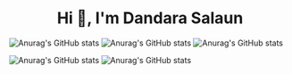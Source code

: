 <h1 align="center">Hi 👋, I'm Dandara Salaun</h1>

![Anurag's GitHub stats](https://github-readme-stats.vercel.app/api?username=dands-salaun&show_icons=true&theme=merko)
![Anurag's GitHub stats](https://github-readme-stats.vercel.app/api?username=dands-salaun&show_icons=true&theme=gruvbox)
![Anurag's GitHub stats](https://github-readme-stats.vercel.app/api?username=dands-salaun&show_icons=true&theme=tokyonight)

![Anurag's GitHub stats](https://github-readme-stats.vercel.app/api?username=dands-salaun&show_icons=true&theme=onedark)
![Anurag's GitHub stats](https://github-readme-stats.vercel.app/api?username=dands-salaun&show_icons=true&theme=cobalt)




<!--
**dands-salaun/dands-salaun** is a ✨ _special_ ✨ repository because its `README.md` (this file) appears on your GitHub profile.

Here are some ideas to get you started:

- 🔭 I’m currently working on ...
- 🌱 I’m currently learning ...
- 👯 I’m looking to collaborate on ...
- 🤔 I’m looking for help with ...
- 💬 Ask me about ...
- 📫 How to reach me: ...
- 😄 Pronouns: ...
- ⚡ Fun fact: ...
-->
